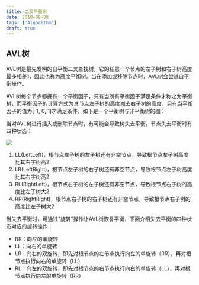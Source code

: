 ```yaml
---
title: 二叉平衡树
date: 2018-09-08
tags: ['Algorithm']
draft: true
---
```


## AVL树

AVL树是最先发明的自平衡二叉查找树，它的任意一个节点的左子树和右子树高度最多相差1，因此也称为高度平衡树。当在添加或移除节点时，AVL树会尝试自平衡操作。

AVL树每个节点都拥有一个平衡因子，只有当所有平衡因子满足条件才称之为平衡树，而平衡因子的计算方式为其节点左子树的高度减去右子树的高度，只有当平衡因子的值为[-1, 0, 1]才满足条件，如下是一个平衡树与非平衡树的图：





当对AVL树进行插入或删除节点时，有可能会导致树失去平衡，节点失去平衡时有四种状态：

![](./树/STATUS.jpg)

1. LL(LeftLeft)，根节点左子树的左子树还有非空节点，导致根节点左子树高度比其右字树高2
2. LR(LeftRight)，根节点左子树的右子树还有非空节点，导致根节点左子树高度比其右字树高2
3. RL(RightLeft)，根节点右子树的左子树还有非空节点，导致根节点右子树的高度比左子树大2
4. RR(RightRight)，根节点右子树的右子树还有非空节点，导致根节点右子树的高度比左子树大2

当失去平衡时，可通过"旋转"操作让AVL树恢复平衡，下面介绍失去平衡的四种状态对应的旋转操作：

- RR：向左的单旋转
- LL：向右的单旋转
- LR：向右的双旋转，即先对根节点的左节点执行向左的单旋转（RR），再对根节点执行向右的单旋转（LL）
- RL：向左的双旋转，即先对根节点的右节点执行向右的单旋转（LL），再对根节点执行向左的单旋转（RR）
